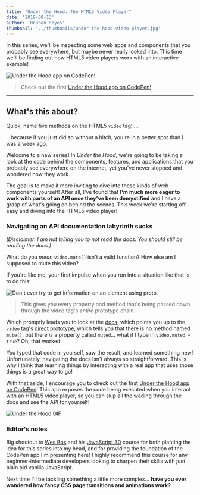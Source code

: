 ```yaml
---
title: "Under the Hood: The HTML5 Video Player"
date: '2018-08-13'
author: 'Reuben Reyes'
thumbnail: '../thumbnails/under-the-hood-video-player.jpg'
---
```


In this series, we'll be inspecting some web apps and components that you probably see everywhere, but maybe never really looked into. This time we'll be finding out how HTML5 video players work with an interactive example!<!-- end -->

![Under the Hood app on CodePen!](http://res.cloudinary.com/try-coding-its-fun/image/upload/f_auto,q_auto/v1534708946/under-the-hood.png)

> Check out the first [Under the Hood app on CodePen!](https://codepen.io/radotreyes/full/EpJKgK/)

---

## What's this about?

Quick, name five methods on the HTML5 `video` tag! ...

...because if you just did so without a hitch, you're in a better spot than I was a week ago.

Welcome to a new series! In _Under the Hood_, we're going to be taking a look at the code behind the components, features, and applications that you probably see everywhere on the internet, yet you've never stopped and wondered how they work.

The goal is to make it more inviting to dive into these kinds of web components yourself! After all, I've found that **I'm much more eager to work with parts of an API once they've been demystified** and I have a grasp of what's going on behind the scenes. This week we're starting off easy and diving into the HTML5 video player!

### Navigating an API documentation labyrinth sucks

_(Disclaimer: I am not telling you to not read the docs. You should still be reading the docs.)_

What do you _mean_ `video.mute()` isn't a valid function? How else am I supposed to mute this video?

If you're like me, your first impulse when you run into a situation like that is to do this:

![Don't ever try to get information on an element using __proto__.](http://res.cloudinary.com/try-coding-its-fun/image/upload/f_auto,q_auto/v1534709064/video-proto.png)

> This gives you every property and method that's being passed down through the video tag's _entire_ prototype chain.

Which promptly leads you to look at the [docs](https://developer.mozilla.org/en-US/docs/Web/API/HTMLVideoElement), which points you up to the `video` tag's [direct prototype](https://developer.mozilla.org/en-US/docs/Web/API/HTMLVideoElement), which tells you that there is no method named `mute()`, but there _is_ a property called `muted`... what if I type in `video.muted = true`? Oh, that worked!

You typed that code in yourself, saw the result, and learned something new! Unfortunately, navigating the docs isn't always so straightforward. This is why I think that learning things by interacting with a real app that uses those things is a great way to go!

With that aside, I encourage you to check out the first [Under the Hood app on CodePen](https://codepen.io/radotreyes/full/EpJKgK/)! This app exposes the code being executed when you interact with an HTML5 video player, so you can skip all the wading through the docs and see the API for yourself!

![Under the Hood GIF](http://res.cloudinary.com/try-coding-its-fun/image/upload/q_auto/v1534709103/under-the-hood-demo.gif)

### Editor's notes

Big shoutout to [Wes Bos](https://twitter.com/wesbos?ref_src=twsrc%5Egoogle%7Ctwcamp%5Eserp%7Ctwgr%5Eauthor) and his [JavaScript 30](https://javascript30.com/) course for both planting the idea for this series into my head, and for providing the foundation of the CodePen app I'm presenting here! I highly recommend this course for any beginner-intermediate developers looking to sharpen their skills with just plain old vanilla JavaScript.

Next time I'll be tackling something a little more complex... **have you ever wondered how fancy CSS page transitions and animations work?**
